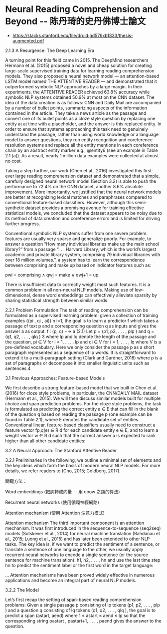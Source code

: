 # Neural Reading Comprehension and Beyond -- 陈丹琦的史丹佛博士論文

* https://stacks.stanford.edu/file/druid:gd576xb1833/thesis-augmented.pdf

2.1.3 A Resurgence: The Deep Learning Era

A turning point for this field came in 2015. The DeepMind researchers Hermann et al.
(2015) proposed a novel and cheap solution for creating large-scale supervised training data
for learning reading comprehension models. They also proposed a neural network model —
an attention-based LSTM model named THE ATTENTIVE READER — and demonstrated
that it outperformed symbolic NLP approaches by a large margin. In their experiments,
the ATTENTIVE READER achieved 63.8% accuracy while symbolic NLP systems obtained
50.9% at most on the CNN dataset. The idea of the data creation is as follows: CNN and
Daily Mail are accompanied by a number of bullet points, summarizing aspects of the information contained in the article. They take a news article as the passage and convert one
of its bullet points as a cloze style question by replacing one entity at at time with a placeholder, and the answer is this replaced entity. In order to ensure that systems approaching
this task need to genuinely understand the passage, rather than using world knowledge or a
language model to answer questions, they run entity recognition and coreference resolution
systems and replace all the entity mentions in each coreference chain by an abstract entity
marker e.g., @entity6 (see an example in Table 2.1 (a)). As a result, nearly 1 million data
examples were collected at almost no cost.

Taking a step further, our work (Chen et al., 2016) investigated this first-ever large
reading comprehension dataset and demonstrated that a simple, carefully designed neural
network model (Section 3.2) is able to push the performance to 72.4% on the CNN dataset,
another 8.6% absolute improvement. More importantly, we justified that the neural network
models are better at recognizing lexical matches and paraphrases compared to conventional
feature-based classifiers. However, although this semi-synthetic dataset provides a promising avenue for training effective statistical models, we concluded that the dataset appears to
be noisy due to its method of data creation and coreference errors and is limited for driving
further progress.


Conventional symbolic NLP systems suffer from one severe problem: features are
usually very sparse and generalize poorly. For example, to answer a question “How
many individual libraries make up the main school library?” from a passage “. . .
Harvard Library, which is the world’s largest academic and private library system,
comprising 79 individual libraries with over 18 million volumes.”, a system has to
learn the correspondence between comprising and make up based on indicator features such as:

pwi = comprising ∧ qwj = make ∧ qwj+1 = up.

There is insufficient data to correctly weight most such features. It is a common
problem in all non-neural NLP models. Making use of low-dimensional, dense word
embeddings can effectively alleviate sparsity by sharing statistical strength between
similar words.


2.2.1 Problem Formulation
The task of reading comprehension can be formulated as a supervised learning problem:
given a collection of training examples {(pi
, qi
, ai)}
n
i=1, the goal is to learn a predictor f
which takes a passage of text p and a corresponding question q as inputs and gives the
answer a as output.
f : (p, q) −→ a (2.1)
Let p = (p1, p2, . . . , plp
) and q = (q1, q2, . . . , qlq
)
3 where lp and lq denote the length of
the passage and the question, pi ∈ V for i = 1, . . . , lp and qi ∈ V for i = 1, . . . , lq where
V is a pre-defined vocabulary. Here we only consider the passage p as a short paragraph
represented as a sequence of lp words. It is straightforward to extend it to a multi-paragraph
setting (Clark and Gardner, 2018) where p is a set of paragraphs or decompose it into
smaller linguistic units such as sentences.4


3.1 Previous Approaches: Feature-based Models

We first describe a strong feature-based model that we built in Chen et al. (2016) for cloze
style problems, in particular, the CNN/DAILY MAIL dataset (Hermann et al., 2015). We
will then discuss similar models built for multiple choice and span prediction problems.
For the cloze style problems, the task is formulated as predicting the correct entity a ∈ E
that can fill in the blank of the question q based on reading the passage p (one example can
be found in Table 2.1), where E denotes the candidate set of entities. Conventional linear,
feature-based classifiers usually need to construct a feature vector fp,q(e) ∈ R
d
for each
candidate entity e ∈ E, and to learn a weight vector w ∈ R
d
such that the correct answer a
is expected to rank higher than all other candidate entities:

3.2 A Neural Approach: The Stanford Attentive Reader

3.2.1 Preliminaries
In the following, we outline a minimal set of elements and the key ideas which form the
basis of modern neural NLP models. For more details, we refer readers to (Cho, 2015;
Goldberg, 2017).


關鍵方法：


Word embeddings (把詞轉成向量 -- 用 cbow 之類的算法)

Recurrent neural networks (使用循環神經網路)

Attention mechanism (使用 Attention 注意力模式)

Attention mechanism
The third important component is an attention mechanism. It was first introduced in the
sequence-to-sequence (seq2seq) models (Sutskever et al., 2014) for neural machine translation (Bahdanau et al., 2015; Luong et al., 2015) and has later been extended to other NLP
tasks.
The key idea is, if we want to predict the sentiment of a sentence, or translate a sentence
of one language to the other, we usually apply recurrent neural networks to encode a single
sentence (or the source sentence for machine translation): h1, h2, . . . , hn and use the last
time step hn to predict the sentiment label or the first word in the target language:

...
Attention mechanisms have been proved widely effective in numerous applications and
become an integral part of neural NLP models.

3.2.2 The Model

Let’s first recap the setting of span-based reading comprehension problems: Given a
single passage p consisting of lp tokens (p1, p2, . . . , plp
) and a question q consisting of lq
tokens (q1, q2, . . . , qlq
), the goal is to predict a span (astart, aend) where 1 ≤ astart ≤ aend ≤ lp
so that the corresponding string pastart , pastart+1, . . . , paend gives the answer to the question.


